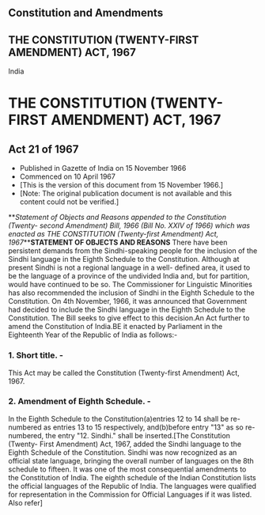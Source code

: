 ## Constitution and Amendments

## THE CONSTITUTION (TWENTY-FIRST AMENDMENT) ACT, 1967

India

# THE CONSTITUTION (TWENTY-FIRST AMENDMENT) ACT, 1967

## Act 21 of 1967

  * Published in Gazette of India on 15 November 1966 
  * Commenced on 10 April 1967 
  * [This is the version of this document from 15 November 1966.] 
  * [Note: The original publication document is not available and this content could not be verified.] 

**_Statement of Objects and Reasons appended to the Constitution (Twenty-
second Amendment) Bill, 1966 (Bill No. XXIV of 1966) which was enacted as THE
CONSTITUTION (Twenty-first Amendment) Act, 1967_****STATEMENT OF OBJECTS AND
REASONS** There have been persistent demands from the Sindhi-speaking people
for the inclusion of the Sindhi language in the Eighth Schedule to the
Constitution. Although at present Sindhi is not a regional language in a well-
defined area, it used to be the language of a province of the undivided India
and, but for partition, would have continued to be so. The Commissioner for
Linguistic Minorities has also recommended the inclusion of Sindhi in the
Eighth Schedule to the Constitution. On 4th November, 1966, it was announced
that Government had decided to include the Sindhi language in the Eighth
Schedule to the Constitution. The Bill seeks to give effect to this
decision.An Act further to amend the Constitution of India.BE it enacted by
Parliament in the Eighteenth Year of the Republic of India as follows:-

### 1. Short title. -

This Act may be called the Constitution (Twenty-first Amendment) Act, 1967.

### 2. Amendment of Eighth Schedule. -

In the Eighth Schedule to the Constitution(a)entries 12 to 14 shall be re-
numbered as entries 13 to 15 respectively, and(b)before entry "13" as so re-
numbered, the entry "12. Sindhi." shall be inserted.[The Constitution (Twenty-
First Amendment) Act, 1967, added the Sindhi language to the Eighth Schedule
of the Constitution. Sindhi was now recognized as an official state language,
bringing the overall number of languages on the 8th schedule to fifteen. It
was one of the most consequential amendments to the Constitution of India. The
eighth schedule of the Indian Constitution lists the official languages of the
Republic of India. The languages were qualified for representation in the
Commission for Official Languages if it was listed. Also refer]

